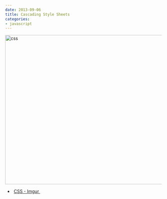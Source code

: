 ```yaml
---
date: 2013-09-06
title: Cascading Style Sheets
categories:
- javascript
---
```

<a href="http://imgur.com/Q3cUg29"><img class="aligncenter size-full wp-image-5340" alt="css" src="/static/blog/2013/05/css.gif" width="640" height="480" /></a>
<ul>
	<li> <a href="http://imgur.com/Q3cUg29">CSS - Imgur </a></li>
</ul>
